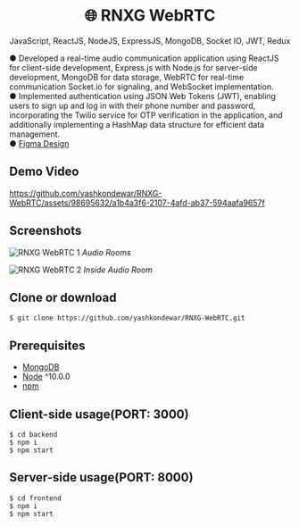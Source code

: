 <h1 align="center">
🌐 RNXG WebRTC
</h1>
<p align="center">
JavaScript, ReactJS, NodeJS, ExpressJS, MongoDB, Socket IO, JWT, Redux
</p>

● Developed a real-time audio communication application using ReactJS for client-side development, Express.js with Node.js for server-side development, MongoDB for data storage, WebRTC for real-time communication Socket.io for signaling, and WebSocket implementation. <br>
● Implemented authentication using JSON Web Tokens (JWT), enabling users to sign up and log in with their phone number and password, incorporating the Twilio service for OTP verification in the application, and additionally implementing a HashMap data structure for efficient data management.<br>
● [Figma Design](https://www.figma.com/file/6UYEbwfXW28KT6HQMfz7jP/Yash-WebRTC-Design?type=design&node-id=0%3A1&t=04Dbp8nSpTd1trL7-1) <Br>

## Demo Video

https://github.com/yashkondewar/RNXG-WebRTC/assets/98695632/a1b4a3f6-2107-4afd-ab37-594aafa9657f


## Screenshots
![RNXG WebRTC 1](https://github.com/yashkondewar/RNXG-WebRTC/assets/98695632/51ecc98e-55ba-4315-abe5-55441be57c05)
*Audio Rooms*

![RNXG WebRTC 2](https://github.com/yashkondewar/RNXG-WebRTC/assets/98695632/7c15637a-cc49-41fd-83b3-0133911242a1)
*Inside Audio Room*


## Clone or download
```terminal
$ git clone https://github.com/yashkondewar/RNXG-WebRTC.git
```

## Prerequisites
- [MongoDB](https://gist.github.com/nrollr/9f523ae17ecdbb50311980503409aeb3)
- [Node](https://nodejs.org/en/download/) ^10.0.0
- [npm](https://nodejs.org/en/download/package-manager/)

## Client-side usage(PORT: 3000)
```terminal
$ cd backend
$ npm i
$ npm start
```

## Server-side usage(PORT: 8000)

```terminal
$ cd frontend
$ npm i
$ npm start
```
